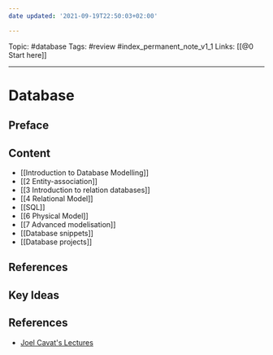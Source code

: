 ```yaml
---
date updated: '2021-09-19T22:50:03+02:00'

---
```


Topic: #database
Tags: #review #index_permanent_note_v1_1
Links: [[@0 Start here]]

---

# Database

## Preface

## Content

- [[Introduction to Database Modelling]]
- [[2 Entity-association]]
- [[3 Introduction to relation databases]]
- [[4 Relational Model]]
- [[SQL]]
- [[6 Physical Model]]
- [[7 Advanced modelisation]]
- [[Database snippets]]
- [[Database projects]]

## References

## Key Ideas

## References

- [Joel Cavat's Lectures](https://githepia.hesge.ch/joel.cavat/sbd2021)
